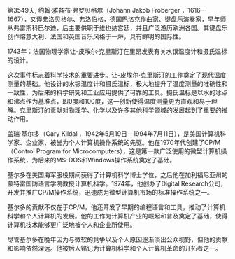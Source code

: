 第3549天, 约翰·雅各布·弗罗贝格尔（Johann Jakob Froberger ，1616—1667），又译弗洛贝格尔、弗洛伯格，德国巴洛克作曲家、键盘乐演奏家，早年师从弗雷斯科巴尔迪，后主要供职于维也纳宫廷，并且广泛游历欧洲各国。其键盘乐创作熔意大利、法国和英国音乐风格于一炉，具有鲜明的国际性。


1743年：法国物理学家让-皮埃尔·克里斯汀在里昂发表有关水银温度计和摄氏温标的设计。

这次事件标志着科学技术的重要进步。让-皮埃尔·克里斯汀的工作奠定了现代温度测量的基础。他设计的水银温度计和摄氏温标，极大地提升了温度测量的准确性和一致性，为后来的科学研究和工业应用提供了可靠的工具。摄氏温标是以水的冰点和沸点作为基准点，即0度和100度，这一创新使得温度测量更为直观和易于理解。克里斯汀的贡献对物理学、化学以及许多其他科学领域的发展起到了重要的推动作用。


盖瑞·基尔多（Gary Kildall，1942年5月19日－1994年7月11日），是美国计算机科学家、企业家，被誉为个人计算机操作系统的先驱。他在1970年代创建了CP/M（Control Program for Microcomputers），这是第一款广泛使用的微型计算机操作系统，为后来的MS-DOS和Windows操作系统奠定了基础。

基尔多在美国海军服役期间获得了计算机科学博士学位，之后他在加利福尼亚州的蒙特雷国防语言学院教授计算机科学。1974年，他创办了Digital Research公司，开发并推广CP/M操作系统，迅速成为微型计算机市场的标准操作系统之一。

基尔多的贡献不仅在于CP/M，他还开发了早期的编程语言和工具，推动了计算机科学和个人计算机的发展。他的工作为计算机产业的崛起和普及奠定了基础，使得计算机技术能够更广泛地被个人和企业所使用。

尽管基尔多在晚年因为与微软的竞争以及个人原因逐渐淡出公众视野，但他的贡献和影响依然深远。他被后人铭记为计算机科学和个人计算机革命的开拓者之一。